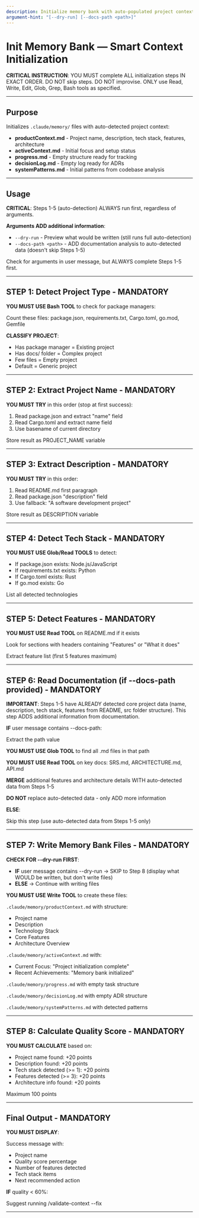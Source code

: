 ```yaml
---
description: Initialize memory bank with auto-populated project context (MANDATORY on first install)
argument-hint: "[--dry-run] [--docs-path <path>]"
---
```


# Init Memory Bank — Smart Context Initialization

**CRITICAL INSTRUCTION**: YOU MUST complete ALL initialization steps IN EXACT ORDER. DO NOT skip steps. DO NOT improvise. ONLY use Read, Write, Edit, Glob, Grep, Bash tools as specified.

---

## Purpose

Initializes `.claude/memory/` files with auto-detected project context:
- **productContext.md** - Project name, description, tech stack, features, architecture
- **activeContext.md** - Initial focus and setup status
- **progress.md** - Empty structure ready for tracking
- **decisionLog.md** - Empty log ready for ADRs
- **systemPatterns.md** - Initial patterns from codebase analysis

---

## Usage

**CRITICAL**: Steps 1-5 (auto-detection) ALWAYS run first, regardless of arguments.

**Arguments ADD additional information**:
- `--dry-run` - Preview what would be written (still runs full auto-detection)
- `--docs-path <path>` - ADD documentation analysis to auto-detected data (doesn't skip Steps 1-5)

Check for arguments in user message, but ALWAYS complete Steps 1-5 first.

---

## STEP 1: Detect Project Type - MANDATORY

**YOU MUST USE Bash TOOL** to check for package managers:

Count these files: package.json, requirements.txt, Cargo.toml, go.mod, Gemfile

**CLASSIFY PROJECT**:
- Has package manager = Existing project
- Has docs/ folder = Complex project
- Few files = Empty project
- Default = Generic project

---

## STEP 2: Extract Project Name - MANDATORY

**YOU MUST TRY** in this order (stop at first success):

1. Read package.json and extract "name" field
2. Read Cargo.toml and extract name field
3. Use basename of current directory

Store result as PROJECT_NAME variable

---

## STEP 3: Extract Description - MANDATORY

**YOU MUST TRY** in this order:

1. Read README.md first paragraph
2. Read package.json "description" field
3. Use fallback: "A software development project"

Store result as DESCRIPTION variable

---

## STEP 4: Detect Tech Stack - MANDATORY

**YOU MUST USE Glob/Read TOOLS** to detect:

- If package.json exists: Node.js/JavaScript
- If requirements.txt exists: Python
- If Cargo.toml exists: Rust
- If go.mod exists: Go

List all detected technologies

---

## STEP 5: Detect Features - MANDATORY

**YOU MUST USE Read TOOL** on README.md if it exists

Look for sections with headers containing "Features" or "What it does"

Extract feature list (first 5 features maximum)

---

## STEP 6: Read Documentation (if --docs-path provided) - MANDATORY

**IMPORTANT**: Steps 1-5 have ALREADY detected core project data (name, description, tech stack, features from README, src folder structure). This step ADDS additional information from documentation.

**IF** user message contains --docs-path:

Extract the path value

**YOU MUST USE Glob TOOL** to find all .md files in that path

**YOU MUST USE Read TOOL** on key docs: SRS.md, ARCHITECTURE.md, API.md

**MERGE** additional features and architecture details WITH auto-detected data from Steps 1-5

**DO NOT** replace auto-detected data - only ADD more information

**ELSE**:

Skip this step (use auto-detected data from Steps 1-5 only)

---

## STEP 7: Write Memory Bank Files - MANDATORY

**CHECK FOR --dry-run FIRST**:
- **IF** user message contains --dry-run → SKIP to Step 8 (display what WOULD be written, but don't write files)
- **ELSE** → Continue with writing files

**YOU MUST USE Write TOOL** to create these files:

`.claude/memory/productContext.md` with structure:
- Project name
- Description
- Technology Stack
- Core Features
- Architecture Overview

`.claude/memory/activeContext.md` with:
- Current Focus: "Project initialization complete"
- Recent Achievements: "Memory bank initialized"

`.claude/memory/progress.md` with empty task structure

`.claude/memory/decisionLog.md` with empty ADR structure

`.claude/memory/systemPatterns.md` with detected patterns

---

## STEP 8: Calculate Quality Score - MANDATORY

**YOU MUST CALCULATE** based on:

- Project name found: +20 points
- Description found: +20 points
- Tech stack detected (>= 1): +20 points
- Features detected (>= 3): +20 points
- Architecture info found: +20 points

Maximum 100 points

---

## Final Output - MANDATORY

**YOU MUST DISPLAY**:

Success message with:
- Project name
- Quality score percentage
- Number of features detected
- Tech stack items
- Next recommended action

**IF** quality < 60%:

Suggest running /validate-context --fix

---
